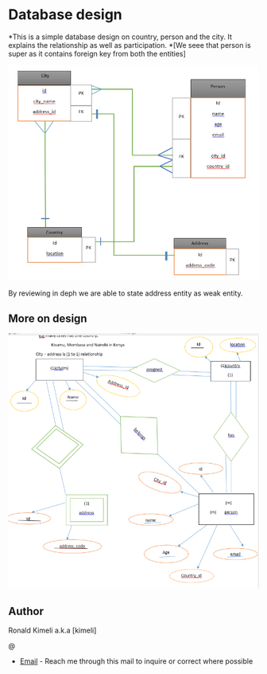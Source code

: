 Database design
============

*This is a simple database design on country, person and the city. It explains the relationship as well as participation. 
*[We seee that person is super as it contains foreign key from both the entities]


![screnshot]( https://github.com/KimelirR/database-design-for-country-person-and-city/blob/main/Screenshot%20(7).png)
<p>
By reviewing in deph we are able to state address entity as weak entity.
</p>

More on design
----

![screnshot](https://github.com/KimelirR/database-design-for-country-person-and-city/blob/main/Screenshot%20(8).png)

Author
--------------
Ronald Kimeli a.k.a [kimeli] 


@
* [Email] - Reach me through this mail to inquire or correct where possible




[Email]:kimeliryans@gmail.com
